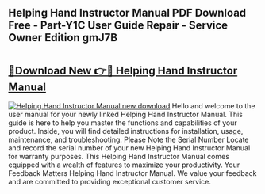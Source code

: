 ## Helping Hand Instructor Manual PDF Download Free - Part-Y1C User Guide Repair - Service Owner Edition gmJ7B

# <h2><a href="http://bc15398.oget.top/?id=Helping+Hand+Instructor+Manual">🔗Download New 👉🔴 Helping Hand Instructor Manual</a></h2>

[![Helping Hand Instructor Manual new download](https://i.imgur.com/5g1atiW.png)](http://bc15398.oget.top/?id=Helping+Hand+Instructor+Manual)
Hello and welcome to the user manual for your newly linked Helping Hand Instructor Manual. This guide is here to help you master the functions and capabilities of your product. Inside, you will find detailed instructions for installation, usage, maintenance, and troubleshooting. Please Note the Serial Number Locate and record the serial number of your new Helping Hand Instructor Manual for warranty purposes. This Helping Hand Instructor Manual comes equipped with a wealth of features to maximize your productivity. Your Feedback Matters Helping Hand Instructor Manual. We value your feedback and are committed to providing exceptional customer service.
